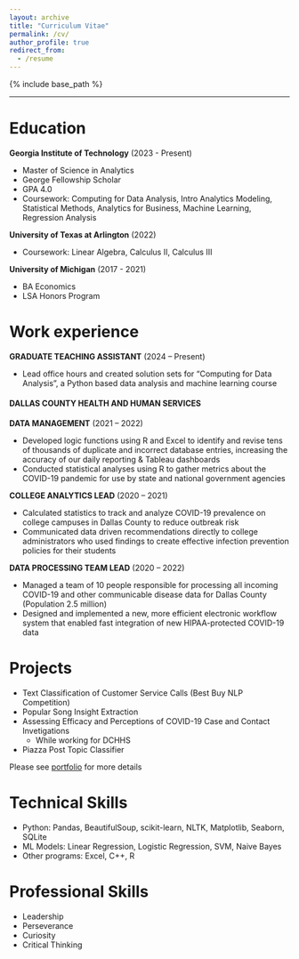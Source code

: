 ```yaml
---
layout: archive
title: "Curriculum Vitae"
permalink: /cv/
author_profile: true
redirect_from:
  - /resume
---
```


{% include base_path %}

***

Education
======
**Georgia Institute of Technology** (2023 - Present)
  * Master of Science in Analytics
  * George Fellowship Scholar
  * GPA 4.0
  * Coursework: Computing for Data Analysis, Intro Analytics Modeling, Statistical Methods, Analytics for Business, Machine Learning, Regression Analysis

**University of Texas at Arlington** (2022)
  * Coursework: Linear Algebra, Calculus II, Calculus III 

**University of Michigan** (2017 - 2021)
  * BA Economics
  * LSA Honors Program 

Work experience
======
**GRADUATE TEACHING ASSISTANT** (2024 – Present)
* Lead office hours and created solution sets for “Computing for Data Analysis”, a Python based data analysis and machine learning course

#### DALLAS COUNTY HEALTH AND HUMAN SERVICES

**DATA MANAGEMENT** (2021 – 2022)
- Developed logic functions using R and Excel to identify and revise tens of thousands of duplicate and
incorrect database entries, increasing the accuracy of our daily reporting & Tableau dashboards
- Conducted statistical analyses using R to gather metrics about the COVID-19 pandemic for use by state and
national government agencies

**COLLEGE ANALYTICS LEAD** (2020 – 2021)
- Calculated statistics to track and analyze COVID-19 prevalence on college campuses in Dallas County to
reduce outbreak risk
- Communicated data driven recommendations directly to college administrators who used findings to create
effective infection prevention policies for their students

**DATA PROCESSING TEAM LEAD** (2020 – 2022)
- Managed a team of 10 people responsible for processing all incoming COVID-19 and other communicable
disease data for Dallas County (Population 2.5 million)
- Designed and implemented a new, more efficient electronic workflow system that enabled fast integration of
new HIPAA-protected COVID-19 data

Projects
======
- Text Classification of Customer Service Calls (Best Buy NLP Competition)
- Popular Song Insight Extraction
- Assessing Efficacy and Perceptions of COVID-19 Case and Contact Invetigations
  - While working for DCHHS 
- Piazza Post Topic Classifier

Please see [portfolio](https://nathan-popper.github.io/portfolio/) for more details

Technical Skills
======
* Python: Pandas, BeautifulSoup, scikit-learn, NLTK, Matplotlib, Seaborn, SQLite
* ML Models: Linear Regression, Logistic Regression, SVM, Naive Bayes
* Other programs: Excel, C++, R

Professional Skills
======
* Leadership
* Perseverance
* Curiosity
* Critical Thinking
